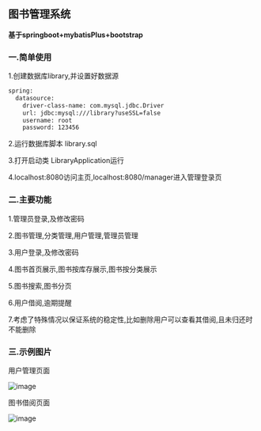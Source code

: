 ## 图书管理系统

**基于springboot+mybatisPlus+bootstrap**

### 一.简单使用

1.创建数据库library,并设置好数据源

```xml
spring:
  datasource:
    driver-class-name: com.mysql.jdbc.Driver
    url: jdbc:mysql:///library?useSSL=false
    username: root
    password: 123456
```

2.运行数据库脚本 library.sql

3.打开启动类 LibraryApplication运行

4.localhost:8080访问主页,localhost:8080/manager进入管理登录页



### 二.主要功能

1.管理员登录,及修改密码

2.图书管理,分类管理,用户管理,管理员管理

3.用户登录,及修改密码

4.图书首页展示,图书按库存展示,图书按分类展示

5.图书搜索,图书分页

6.用户借阅,逾期提醒

7.考虑了特殊情况以保证系统的稳定性,比如删除用户可以查看其借阅,且未归还时不能删除


### 三.示例图片

用户管理页面
  
![image](https://user-images.githubusercontent.com/101373229/159661400-1717219f-a434-42aa-ae42-0615a715e092.png)

图书借阅页面

![image](https://user-images.githubusercontent.com/101373229/159661569-9c198cb7-a663-4eb5-99e7-34a437e37047.png)


